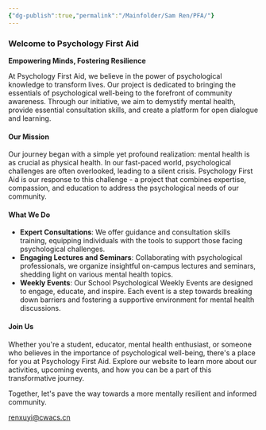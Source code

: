 ```yaml
---
{"dg-publish":true,"permalink":"/Mainfolder/Sam Ren/PFA/"}
---
```


### Welcome to Psychology First Aid

**Empowering Minds, Fostering Resilience**

At Psychology First Aid, we believe in the power of psychological knowledge to transform lives. Our project is dedicated to bringing the essentials of psychological well-being to the forefront of community awareness. Through our initiative, we aim to demystify mental health, provide essential consultation skills, and create a platform for open dialogue and learning.

#### Our Mission

Our journey began with a simple yet profound realization: mental health is as crucial as physical health. In our fast-paced world, psychological challenges are often overlooked, leading to a silent crisis. Psychology First Aid is our response to this challenge - a project that combines expertise, compassion, and education to address the psychological needs of our community.

#### What We Do

- **Expert Consultations**: We offer guidance and consultation skills training, equipping individuals with the tools to support those facing psychological challenges.
- **Engaging Lectures and Seminars**: Collaborating with psychological professionals, we organize insightful on-campus lectures and seminars, shedding light on various mental health topics.
- **Weekly Events**: Our School Psychological Weekly Events are designed to engage, educate, and inspire. Each event is a step towards breaking down barriers and fostering a supportive environment for mental health discussions.

#### Join Us

Whether you're a student, educator, mental health enthusiast, or someone who believes in the importance of psychological well-being, there's a place for you at Psychology First Aid. Explore our website to learn more about our activities, upcoming events, and how you can be a part of this transformative journey.

Together, let's pave the way towards a more mentally resilient and informed community.

renxuyi@cwacs.cn